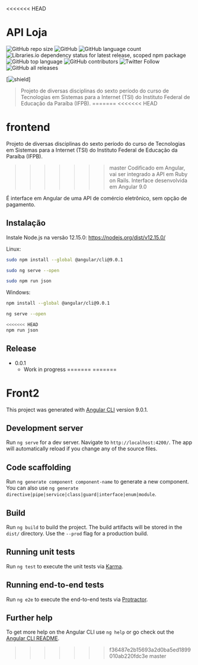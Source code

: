 <<<<<<< HEAD
# API Loja

![GitHub repo size](https://img.shields.io/github/repo-size/helder-rangel/frontend)
![GitHub](https://img.shields.io/github/license/helder-rangel/frontend)
![GitHub language count](https://img.shields.io/github/languages/count/helder-rangel/frontend)
![Libraries.io dependency status for latest release, scoped npm package](https://img.shields.io/librariesio/release/npm/@angular/core)
![GitHub top language](https://img.shields.io/github/languages/top/helder-rangel/frontend)
![GitHub contributors](https://img.shields.io/github/contributors/helder-rangel/frontend)
![Twitter Follow](https://img.shields.io/twitter/follow/helderrangel?label=seguir&style=social)
![GitHub all releases](https://img.shields.io/github/downloads/helder-rangel/frontend/total)

[![shield](https://img.shields.io/badge/Sobre%20o%20projeto-<#0055d4>)]
> Projeto de diversas disciplinas do sexto período do curso de Tecnologias em Sistemas para a Internet (TSI) do Instituto Federal de Educação da Paraíba (IFPB).
=======
<<<<<<< HEAD
# frontend
Projeto de diversas disciplinas do sexto período do curso de Tecnologias em Sistemas para a Internet (TSI) do Instituto Federal de Educação da Paraíba (IFPB).
>>>>>>> master
Codificado em Angular, vai ser integrado a API em Ruby on Rails.
Interface desenvolvida em Angular 9.0

É interface em Angular de uma API de comércio eletrônico, sem opção de pagamento.

## Instalação
Instale Node.js na versão 12.15.0:
https://nodejs.org/dist/v12.15.0/

Linux:

```sh
sudo npm install --global @angular/cli@9.0.1

sudo ng serve --open

sudo npm run json
```

Windows:

```sh
npm install --global @angular/cli@9.0.1

ng serve --open

<<<<<<< HEAD
npm run json
```


## Release


* 0.0.1
    * Work in progress
=======
=======
# Front2

This project was generated with [Angular CLI](https://github.com/angular/angular-cli) version 9.0.1.

## Development server

Run `ng serve` for a dev server. Navigate to `http://localhost:4200/`. The app will automatically reload if you change any of the source files.

## Code scaffolding

Run `ng generate component component-name` to generate a new component. You can also use `ng generate directive|pipe|service|class|guard|interface|enum|module`.

## Build

Run `ng build` to build the project. The build artifacts will be stored in the `dist/` directory. Use the `--prod` flag for a production build.

## Running unit tests

Run `ng test` to execute the unit tests via [Karma](https://karma-runner.github.io).

## Running end-to-end tests

Run `ng e2e` to execute the end-to-end tests via [Protractor](http://www.protractortest.org/).

## Further help

To get more help on the Angular CLI use `ng help` or go check out the [Angular CLI README](https://github.com/angular/angular-cli/blob/master/README.md).
>>>>>>> f36487e2b15693a2d0ba5ed1899010ab220fdc3e
>>>>>>> master
